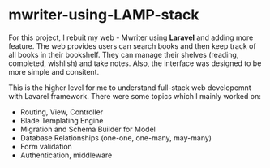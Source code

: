 # mwriter-using-LAMP-stack
For this project, I rebuit my web - Mwriter using **Laravel** and adding more feature. The web provides users can search books and then keep track of all books in their bookshelf. They can manage their shelves (reading, completed, wishlish) and take notes. Also, the interface was designed to be more simple and consitent.

This is the higher level for me to understand full-stack web developemnt with Lavarel framework. There were some topics which I mainly worked on:
* Routing, View, Controller
* Blade Templating Engine 
* Migration and Schema Builder for Model
* Database Relationships (one-one, one-many, may-many)
* Form validation
* Authentication, middleware

